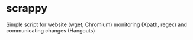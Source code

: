 # scrappy
Simple script for website (wget, Chromium) monitoring (Xpath, regex) and communicating changes (Hangouts)

